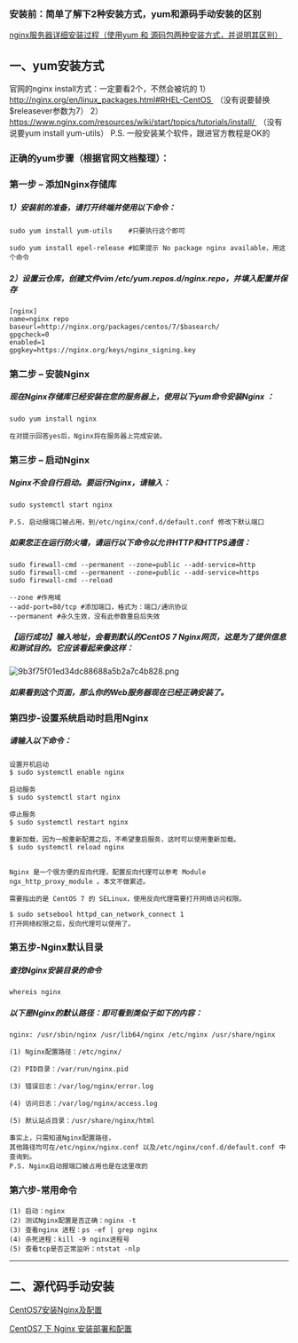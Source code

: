 ### 安装前：简单了解下2种安装方式，yum和源码手动安装的区别

[nginx服务器详细安装过程（使用yum 和 源码包两种安装方式，并说明其区别）](https://segmentfault.com/a/1190000007116797)

## 一、yum安装方式

官网的nginx install方式：一定要看2个，不然会被坑的
1）http://nginx.org/en/linux_packages.html#RHEL-CentOS  （没有说要替换$releasever参数为7）
2）https://www.nginx.com/resources/wiki/start/topics/tutorials/install/  （没有说要yum install yum-utils）
P.S. 一般安装某个软件，跟进官方教程是OK的

### 正确的yum步骤（根据官网文档整理）：

### 第一步 – 添加Nginx存储库

##### 1）安装前的准备，请打开终端并使用以下命令：
```
sudo yum install yum-utils    #只要执行这个即可

sudo yum install epel-release #如果提示 No package nginx available，用这个命令
```

##### 2）设置云仓库，创建文件vim /etc/yum.repos.d/nginx.repo，并填入配置并保存 
```
[nginx]
name=nginx repo
baseurl=http://nginx.org/packages/centos/7/$basearch/
gpgcheck=0
enabled=1
gpgkey=https://nginx.org/keys/nginx_signing.key
```
### 第二步 – 安装Nginx
##### 现在Nginx存储库已经安装在您的服务器上，使用以下yum命令安装Nginx ：
```
sudo yum install nginx

在对提示回答yes后，Nginx将在服务器上完成安装。
```

### 第三步 – 启动Nginx
##### Nginx不会自行启动。要运行Nginx，请输入：
```
sudo systemctl start nginx

P.S. 启动报端口被占用，到/etc/nginx/conf.d/default.conf 修改下默认端口
```
##### 如果您正在运行防火墙，请运行以下命令以允许HTTP和HTTPS通信：
```
sudo firewall-cmd --permanent --zone=public --add-service=http 
sudo firewall-cmd --permanent --zone=public --add-service=https
sudo firewall-cmd --reload

--zone #作用域
--add-port=80/tcp #添加端口，格式为：端口/通讯协议
--permanent #永久生效，没有此参数重启后失效
```
##### 【运行成功】输入地址，会看到默认的CentOS 7 Nginx网页，这是为了提供信息和测试目的。它应该看起来像这样：
![9b3f75f01ed34dc88688a5b2a7c4b828.png](https://www.centos.bz/wp-content/uploads/2018/01/1-7.png)
##### 如果看到这个页面，那么你的Web服务器现在已经正确安装了。
### 第四步-设置系统启动时启用Nginx
##### 请输入以下命令：
```
设置开机启动
$ sudo systemctl enable nginx
 
启动服务
$ sudo systemctl start nginx
 
停止服务
$ sudo systemctl restart nginx
 
重新加载，因为一般重新配置之后，不希望重启服务，这时可以使用重新加载。
$ sudo systemctl reload nginx
 
 
Nginx 是一个很方便的反向代理，配置反向代理可以参考 Module ngx_http_proxy_module 。本文不做累述。
 
需要指出的是 CentOS 7 的 SELinux，使用反向代理需要打开网络访问权限。
 
$ sudo setsebool httpd_can_network_connect 1 
打开网络权限之后，反向代理可以使用了。
```
### 第五步-Nginx默认目录
##### 查找Nginx安装目录的命令
```
whereis nginx
```
##### 以下是Nginx的默认路径：即可看到类似于如下的内容：
```
nginx: /usr/sbin/nginx /usr/lib64/nginx /etc/nginx /usr/share/nginx

(1) Nginx配置路径：/etc/nginx/

(2) PID目录：/var/run/nginx.pid

(3) 错误日志：/var/log/nginx/error.log

(4) 访问日志：/var/log/nginx/access.log

(5) 默认站点目录：/usr/share/nginx/html

事实上，只需知道Nginx配置路径，
其他路径均可在/etc/nginx/nginx.conf 以及/etc/nginx/conf.d/default.conf 中查询到。
P.S. Nginx启动报端口被占用也是在这里改的
```
### 第六步-常用命令
```
(1) 启动：nginx
(2) 测试Nginx配置是否正确：nginx -t
(3) 查看nginx 进程：ps -ef | grep nginx
(4) 杀死进程：kill -9 nginx进程号
(5) 查看tcp是否正常监听：ntstat -nlp
```


* * *
## 二、源代码手动安装 

[CentOS7安装Nginx及配置](https://www.jianshu.com/p/9a6c96ecc8b8)

[CentOS7 下 Nginx 安装部署和配置](https://www.linuxidc.com/Linux/2018-07/153183.htm)

